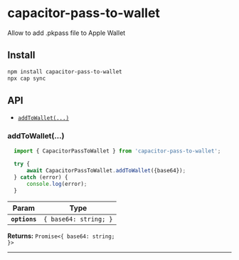 # capacitor-pass-to-wallet

Allow to add .pkpass file to Apple Wallet

## Install

```bash
npm install capacitor-pass-to-wallet
npx cap sync
```

## API

<docgen-index>


* [`addToWallet(...)`](#addtowallet)

</docgen-index>

<docgen-api>
<!--Update the source file JSDoc comments and rerun docgen to update the docs below-->


### addToWallet(...)

```typescript
  import { CapacitorPassToWallet } from 'capacitor-pass-to-wallet';
  
  try {
      await CapacitorPassToWallet.addToWallet({base64});
  } catch (error) {
      console.log(error);
  }

```

| Param         | Type                             |
| ------------- | -------------------------------- |
| **`options`** | <code>{ base64: string; }</code> |

**Returns:** <code>Promise&lt;{ base64: string; }&gt;</code>

--------------------

</docgen-api>
